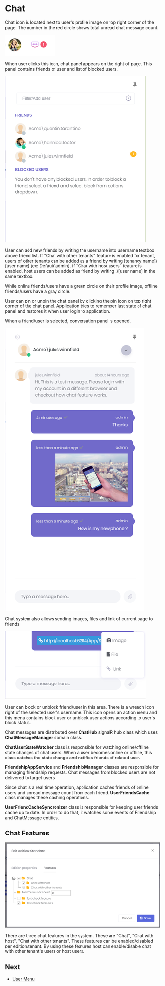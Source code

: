 # Chat

Chat icon is located next to user's profile image on top right corner of the page. The number in the red circle shows total unread chat message count.

<img src="images/chat-icon-1.png" alt="User menu" class="img-thumbnail" />

When user clicks this icon, chat panel appears on the right of page. This panel contains friends of user and list of blocked users.

<img src="images/chat-friends-1.png" alt="User menu" class="img-thumbnail" />

User can add new friends by writing the username into username textbox above friend list. If "Chat with other tenants" feature is enabled for tenant, users of other tenants can be added as a friend by writing
\[tenancy name\]\\\[user name\] (ex: Default\\admin). If "Chat with host users" feature is enabled, host users can be added as friend by writing .\\\[user name\] in the same textbox. 

While online friends/users have a green circle on their profile image, offline friends/users have a gray circle.

User can pin or unpin the chat panel by clicking the pin icon on top right corner of the chat panel. Application tries to remember last state of chat panel and restores it when user login to application.

When a friend/user is selected, conversation panel is opened.

<img src="images/chat-conversation-1.png" alt="User menu" class="img-thumbnail" />

Chat system also allows sending images, files and link of current page to friends

<img src="images/chat-attachments-core.png" alt="Chat attachments" class="img-thumbnail" />

User can block or unblock friend/user in this area. There is a wrench icon right of the selected user's username. This icon opens an action menu and this menu contains block user or unblock user actions according to user's block status.

Chat messages are distributed over **ChatHub** signalR hub class which uses **ChatMessageManager** domain class.

**ChatUserStateWatcher** class is responsible for watching online/offline state changes of chat users. When a user becomes online or offline, this class catches the state change and notifies friends of related user.

**FriendshipAppService** and **FriendshipManager** classes are responsible for managing friendship requests. Chat messages from blocked users are not delivered to target users.

Since chat is a real time operation, application caches friends of online users and unread message count from each friend. **UserFriendsCache** class manages these caching operations.

**UserFriendCacheSyncronizer** class is responsible for keeping user friends cache up to date. In order to do that, it watches some events of Friendship and ChatMessage entities.

## Chat Features

<img src="images/chat-features-1.png" alt="User menu" class="img-thumbnail" />

There are three chat features in the system. These are "Chat", "Chat with host", "Chat with other tenants". These features can be enabled/disabled per edition/tenant. By using these features host can enable/disable chat with other tenant's users or host users.

## Next

- [User Menu](Features-Mvc-Core-User-Menu)